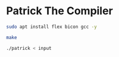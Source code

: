 # Patrick The Compiler
```bash
sudo apt install flex bicon gcc -y
```
```bash
make
```
```bash
./patrick < input
```
